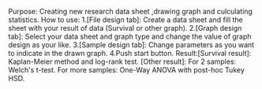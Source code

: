 Purpose: Creating new research data sheet ,drawing graph and culculating statistics.
How to use: 1.[File design tab]: Create a data sheet and fill the sheet with your result of data (Survival or other graph).
            2.[Graph design tab]: Select your data sheet and graph type and change the value of graph design as your like.
            3.[Sample design tab]: Change parameters as you want to indicate in the drawn graph.
            4.Push start button.
Result:[Survival result]: Kaplan-Meier method and log-rank test.
       [Other result]: For 2 samples: Welch's t-test.
                       For more samples: One-Way ANOVA with post-hoc Tukey HSD.
